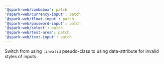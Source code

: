 ```yaml
---
'@spark-web/combobox': patch
'@spark-web/currency-input': patch
'@spark-web/float-input': patch
'@spark-web/password-input': patch
'@spark-web/select': patch
'@spark-web/text-area': patch
'@spark-web/text-input': patch
---
```


Switch from using `:invalid` pseudo-class to using data-attribute for invalid
styles of inputs
